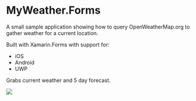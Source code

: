 # MyWeather.Forms

A small sample application showing how to query OpenWeatherMap.org to gather weather for a current location.

Built with Xamarin.Forms with support for:
* iOS
* Android
* UWP

Grabs current weather and 5 day forecast.

![](Images/promo.png)
